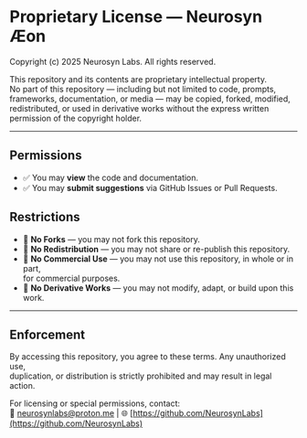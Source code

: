 # Proprietary License — Neurosyn Æon

Copyright (c) 2025 Neurosyn Labs. All rights reserved.

This repository and its contents are proprietary intellectual property.  
No part of this repository — including but not limited to code, prompts,  
frameworks, documentation, or media — may be copied, forked, modified,  
redistributed, or used in derivative works without the express written  
permission of the copyright holder.

---

## Permissions
- ✅ You may **view** the code and documentation.  
- ✅ You may **submit suggestions** via GitHub Issues or Pull Requests.  

## Restrictions
- 🚫 **No Forks** — you may not fork this repository.  
- 🚫 **No Redistribution** — you may not share or re-publish this repository.  
- 🚫 **No Commercial Use** — you may not use this repository, in whole or in part,  
  for commercial purposes.  
- 🚫 **No Derivative Works** — you may not modify, adapt, or build upon this work.  

---

## Enforcement
By accessing this repository, you agree to these terms. Any unauthorized use,  
duplication, or distribution is strictly prohibited and may result in legal action.  

For licensing or special permissions, contact:  
📧 neurosynlabs@proton.me | 🌐 [https://github.com/NeurosynLabs](https://github.com/NeurosynLabs)

